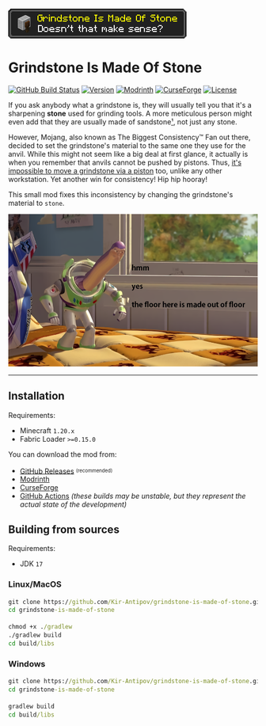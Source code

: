 ![Logo](media/logo.png)

# Grindstone Is Made Of Stone

[![GitHub Build Status](https://img.shields.io/github/actions/workflow/status/Kir-Antipov/grindstone-is-made-of-stone/build-artifacts.yml?style=flat&logo=github&cacheSeconds=3600)](https://github.com/Kir-Antipov/grindstone-is-made-of-stone/actions/workflows/build-artifacts.yml)
[![Version](https://img.shields.io/github/v/release/Kir-Antipov/grindstone-is-made-of-stone?sort=date&style=flat&label=version&cacheSeconds=3600)](https://github.com/Kir-Antipov/grindstone-is-made-of-stone/releases/latest)
[![Modrinth](https://img.shields.io/badge/dynamic/json?color=00AF5C&label=Modrinth&query=title&url=https://api.modrinth.com/v2/project/grindstone-is-made-of-stone&style=flat&cacheSeconds=3600&logo=modrinth)](https://modrinth.com/mod/grindstone-is-made-of-stone)
[![CurseForge](https://img.shields.io/badge/dynamic/json?color=%23f16436&label=CurseForge&query=title&url=https%3A%2F%2Fapi.cfwidget.com%2F494179&cacheSeconds=3600&logo=curseforge)](https://www.curseforge.com/minecraft/mc-mods/grindstone-is-made-of-stone)
[![License](https://img.shields.io/github/license/Kir-Antipov/grindstone-is-made-of-stone?style=flat&cacheSeconds=36000)](https://github.com/Kir-Antipov/grindstone-is-made-of-stone/blob/HEAD/LICENSE.md)

If you ask anybody what a grindstone is, they will usually tell you that it's a sharpening **stone** used for grinding tools. A more meticulous person might even add that they are usually made of sandstone[¹](https://en.wikipedia.org/wiki/Grindstone#History_and_description), not just any stone.

However, Mojang, also known as The Biggest Consistency™ Fan out there, decided to set the grindstone's material to the same one they use for the anvil. While this might not seem like a big deal at first glance, it actually is when you remember that anvils cannot be pushed by pistons. Thus, [it's impossible to move a grindstone via a piston](https://bugs.mojang.com/browse/MC-140498) too, unlike any other workstation. Yet another win for consistency! Hip hip hooray!

This small mod fixes this inconsistency by changing the grindstone's material to `stone`.

![Hmm, yes, the floor here is made out of floor](media/floor.png)

----

## Installation

Requirements:
- Minecraft `1.20.x`
- Fabric Loader `>=0.15.0`

You can download the mod from:

- [GitHub Releases](https://github.com/Kir-Antipov/grindstone-is-made-of-stone/releases/latest) <sup><sub>(recommended)</sub></sup>
- [Modrinth](https://modrinth.com/mod/grindstone-is-made-of-stone)
- [CurseForge](https://www.curseforge.com/minecraft/mc-mods/grindstone-is-made-of-stone)
- [GitHub Actions](https://github.com/Kir-Antipov/grindstone-is-made-of-stone/actions/workflows/build-artifacts.yml) *(these builds may be unstable, but they represent the actual state of the development)*

## Building from sources

Requirements:
- JDK `17`

### Linux/MacOS

```cmd
git clone https://github.com/Kir-Antipov/grindstone-is-made-of-stone.git
cd grindstone-is-made-of-stone

chmod +x ./gradlew
./gradlew build
cd build/libs
```
### Windows

```cmd
git clone https://github.com/Kir-Antipov/grindstone-is-made-of-stone.git
cd grindstone-is-made-of-stone

gradlew build
cd build/libs
```